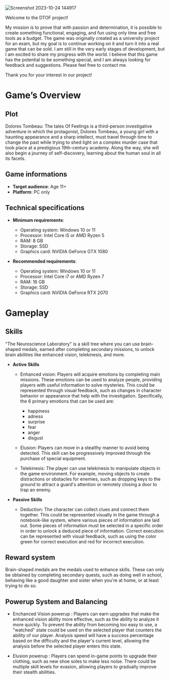 ![Screenshot 2023-10-24 144917](https://github.com/HashMall0w/DTOF/assets/78042460/92422e66-d812-483e-8d59-f24c122af3f4)

Welcome to the DTOF project!

My mission is to prove that with passion and determination, it is possible to create something functional, engaging, and fun using only time and free tools as a budget.
The game was originally created as a university project for an exam, but my goal is to continue working on it and turn it into a real game that can be sold.
I am still in the very early stages of development, but I am excited to share my progress with the world.
I believe that this game has the potential to be something special, and I am always looking for feedback and suggestions. Please feel free to contact me.

Thank you for your interest in our project!

# Game’s Overview

## Plot
Dolores Tombeau: The tales Of Feelings is a third-person investigative adventure in which the protagonist, Dolores Tombeau, a young girl with a haunting appearance and a sharp intellect, must travel through time to change the past while trying to shed light on a complex murder case that took place at a prestigious 19th-century academy. Along the way, she will also begin a journey of self-discovery, learning about the human soul in all its facets.

## Game informations

* **Target audience**: Age 11+
* **Platform**: PC only

## Technical specifications

* **Minimum requirements**:
  * Operating system: Windows 10 or 11
  * Processor: Intel Core i5 or AMD Ryzen 5
  * RAM: 8 GB
  * Storage: SSD
  * Graphics card: NVIDIA GeForce GTX 1080

* **Recommended requirements**:
  * Operating system: Windows 10 or 11
  * Processor: Intel Core i7 or AMD Ryzen 7
  * RAM: 16 GB
  * Storage: SSD
  * Graphics card: NVIDIA GeForce RTX 2070
 
# Gameplay

## Skills

"The Neuroscience Laboratory" is a skill tree where you can use brain-shaped medals, earned after completing secondary missions, to unlock brain abilities like enhanced vision, telekinesis, and more.

* **Active Skills**
  * Enhanced vision: Players will acquire emotions by completing main missions. These emotions can be used to analyze people, providing players with useful information to       solve mysteries. This could be represented through visual feedback, such as changes in character behavior or appearance that help with the investigation.
    Specifically, the 6 primary emotions that can be used are:
     * happiness
     * adness
     * surprise
     * fear
     * anger
     * disgust

  * Elusion: Players can move in a stealthy manner to avoid being detected. This skill can be progressively improved through the purchase of special equipment.
  
  * Telekinesis: The player can use telekinesis to manipulate objects in the game environment. For example, moving objects to create distractions or obstacles for enemies,      such as dropping keys to the ground to attract a guard's attention or remotely closing a door to trap an enemy.

* **Passive Skills**
  * Deduction: The character can collect clues and connect them together. This could be represented visually in the game through a notebook-like system, where various           pieces of information are laid out. Some pieces of information must be selected in a specific order in order to unlock a deduced piece of information. Correct execution     can be represented with visual feedback, such as using the color green for correct execution and red for incorrect execution.

## Reward system
Brain-shaped medals are the medals used to enhance skills. These can only be obtained by completing secondary quests, such as doing well in school, behaving like a good daughter and sister when you're at home, or at least trying to do so.

## Powerup System and Balancing

* Enchanced Vision powerup : Players can earn upgrades that make the enhanced vision ability more effective, such as the ability to analyze it more quickly. To prevent the ability from becoming too easy to use, a "watched" state could be used on the selected player that counters the ability of our player. Analysis speed will have a success percentage based on the difficulty and the player's current level, allowing the analysis before the selected player enters this state.
  
* Elusion powerup : Players can spend in-game points to upgrade their clothing, such as new shoe soles to make less noise. There could be multiple skill levels for evasion, allowing players to gradually improve their stealth abilities.
